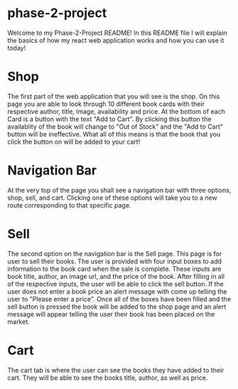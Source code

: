 # phase-2-project
Welcome to my Phase-2-Project README! In this README file I will explain the basics of how my react web application works and how you can use it today!

# Shop
The first part of the web application that you will see is the shop. On this page you are able to look through 10 different book cards with their respective author, title, image, availability and price. At the bottom of each Card is a button with the text "Add to Cart". By clicking this button the availablity of the book will change to "Out of Stock" and the "Add to Cart" button will be ineffective. What all of this means is that the book that you click the button on will be added to your cart!

# Navigation Bar
At the very top of the page you shall see a navigation bar with three options, shop, sell, and cart. Clicking one of these options will take you to 
a new route corresponding to that specific page.

# Sell
The second option on the navigation bar is the Sell page. This page is for user to sell their books. The user is provided with four input boxes to add information to the book card when the sale is complete. These inputs are book title, author, an image url, and the price of the book. After filling in all of the respective inputs, the user will be able to click the sell button. If the user does not enter a book price an alert message with come up telling the user to "Please enter a price". Once all of the boxes have been filled and the sell button is pressed the book will be added to the shop page and an alert message will appear telling the user their book has been placed on the market.

# Cart
The cart tab is where the user can see the books they have added to their cart. They will be able to see the books title, author, as well as price.
